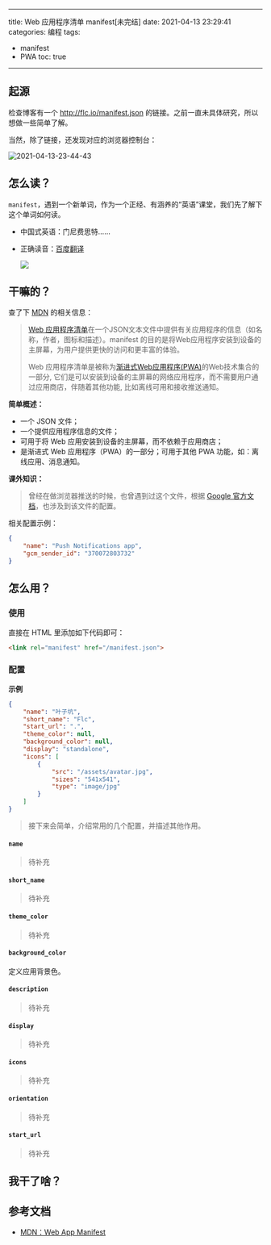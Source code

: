 ----
title: Web 应用程序清单 manifest[未完结]
date: 2021-04-13 23:29:41
categories: 编程
tags: 
- manifest
- PWA
toc: true
----

## 起源

检查博客有一个 http://flc.io/manifest.json 的链接。之前一直未具体研究，所以想做一些简单了解。

当然，除了链接，还发现对应的浏览器控制台：

![2021-04-13-23-44-43](https://s.flc.io/2021-04-13-23-44-43.png)

## 怎么读？

`manifest`，遇到一个新单词，作为一个正经、有涵养的“英语”课堂，我们先了解下这个单词如何读。

- 中国式英语：门尼费思特……
- 正确读音：[百度翻译](https://fanyi.baidu.com/?aldtype=16047#en/zh/manifest)

    ![](https://s.flc.io/2021-04-13-23-41-10.png)

## 干嘛的？

查了下 [MDN](https://developer.mozilla.org/zh-CN/docs/Web/Manifest) 的相关信息：

> [Web 应用程序清单](https://developer.mozilla.org/zh-CN/docs/Web/web%20app%20manifest)在一个JSON文本文件中提供有关应用程序的信息（如名称，作者，图标和描述）。manifest 的目的是将Web应用程序安装到设备的主屏幕，为用户提供更快的访问和更丰富的体验。
> 
> Web 应用程序清单是被称为[渐进式Web应用程序(PWA)](https://developer.mozilla.org/en-US/docs/Web/Progressive_web_apps)的Web技术集合的一部分, 它们是可以安装到设备的主屏幕的网络应用程序，而不需要用户通过应用商店，伴随着其他功能, 比如离线可用和接收推送通知。

**简单概述：**

- 一个 JSON 文件；
- 一个提供应用程序信息的文件；
- 可用于将 Web 应用安装到设备的主屏幕，而不依赖于应用商店；
- 是渐进式 Web 应用程序（PWA）的一部分；可用于其他 PWA 功能，如：离线应用、消息通知。

**课外知识：**

> 曾经在做浏览器推送的时候，也曾遇到过这个文件，根据 [Google 官方文档](https://developers.google.com/web/ilt/pwa/introduction-to-push-notifications)，也涉及到该文件的配置。

相关配置示例：

```json
{
    "name": "Push Notifications app",
    "gcm_sender_id": "370072803732"
}
```

## 怎么用？

### 使用

直接在 HTML 里添加如下代码即可：

```html
<link rel="manifest" href="/manifest.json">
```

### 配置

**示例**

```json
{
    "name": "叶子坑",
    "short_name": "Flc",
    "start_url": ".",
    "theme_color": null,
    "background_color": null,
    "display": "standalone",
    "icons": [
        {
            "src": "/assets/avatar.jpg",
            "sizes": "541x541",
            "type": "image/jpg"
        }
    ]
}
```

> 接下来会简单，介绍常用的几个配置，并描述其他作用。

#### `name`

> 待补充

#### `short_name`

> 待补充

#### `theme_color`

> 待补充

#### `background_color`

定义应用背景色。

#### `description`

> 待补充

#### `display`

> 待补充

#### `icons`

> 待补充

#### `orientation`

> 待补充

#### `start_url`

> 待补充

## 我干了啥？

## 参考文档

- [MDN：Web App Manifest](https://developer.mozilla.org/zh-CN/docs/Web/Manifest)